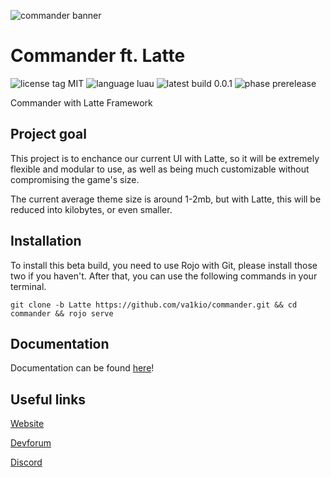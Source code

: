 ![commander banner](https://cdn.discordapp.com/attachments/535357742765047818/825243051512823838/Banner.png)

# Commander ft. Latte

![license tag MIT](https://img.shields.io/badge/license-MIT-yellow?style=for-the-badge) ![language luau](https://img.shields.io/badge/language-Luau-blue?style=for-the-badge) ![latest build 0.0.1](https://img.shields.io/badge/latest_build-0.9.0-yellow?style=for-the-badge) ![phase prerelease](https://img.shields.io/badge/Phase-Prerelease-yellow?style=for-the-badge)

Commander with Latte Framework

## Project goal

This project is to enchance our current UI with Latte, so it will be extremely flexible and modular to use, as well as being much customizable without compromising the game's size.

The current average theme size is around 1-2mb, but with Latte, this will be reduced into kilobytes, or even smaller.

## Installation

To install this beta build, you need to use Rojo with Git, please install those two if you haven't. After that, you can use the following commands in your terminal.
```
git clone -b Latte https://github.com/va1kio/commander.git && cd commander && rojo serve
```

## Documentation

Documentation can be found [here](https://va1kio.github.io/commander-site/docs/#/home)!

## Useful links

[Website](https://va1kio.github.io/commander-site/)

[Devforum](https://devforum.roblox.com/t/dp3-commander-easy-to-use-administration-panel/503290/)

[Discord](https://discord.gg/RzxxD7YCaU)
